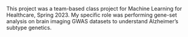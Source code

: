 This project was a team-based class project for Machine Learning for Healthcare, Spring 2023. My specific role was performing gene-set analysis on brain imaging GWAS datasets to understand 
Alzheimer’s subtype genetics.
